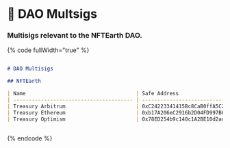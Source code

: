 # 📜 DAO Multsigs

### Multisigs relevant to the NFTEarth DAO.



{% code fullWidth="true" %}
```markdown

# DAO Multisigs

## NFTEarth

| Name                                    | Safe Address                                    |
| --------------------------------------- | ----------------------------------------------- |
| Treasury Arbitrum                       | 0xC24223341415Bc8CaB0ffA5C2A6200d835fB1FF5      |
| Treasury Ethereum                       | 0xb17A206eC2916b2D04FD997B603505fb1811F902      |
| Treasury Optimism                       | 0x78ED254b9c140c1A2BE10d2ad32C65b5f712f54b      |



```
{% endcode %}

